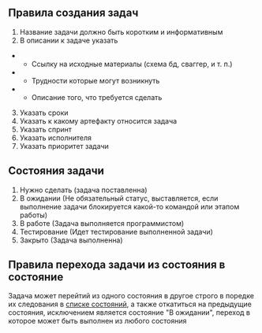 ## Правила создания задач

1. Название задачи должно быть коротким и информативным
2. В описании к задаче указать
- * Ссылку на исходные материалы (схема бд, сваггер, и т. п.)
- * Трудности которые могут возникнуть
- * Описание того, что требуется сделать
3. Указать сроки
4. Указать к какому артефакту относится задача
5. Указать спринт
6. Указать исполнителя
7. Указать приоритет задачи

## Состояния задачи
1. Нужно сделать (задача поставленна)
2. В ожидании (Не обязательный статус, выставляется, если выполнение задачи блокируется какой-то командой или этапом работы)
3. В работе (Задача выполняется программистом)
4. Тестирование (Идет тестирование выполненной задачи)
5. Закрыто (Задача выполненна)

## Правила перехода задачи из состояния в состояние

Задача может перейтий из одного состояния в другое строго в поредке их следования в [списке состояний](#состояния-задачи), а также откатиться на предыдущие состояния, исключением является состояние "В ожидании", переход в которое может быть выполнен из любого состояния
